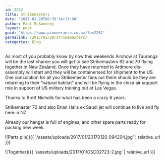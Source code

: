 ```yaml
---
id: 2282
title: Strikemasters
date: '2017-01-20T00:39:34+13:00'
author: Paul McSweeney
layout: post
guid: 'https://www.pioneeraero.co.nz/?p=2282'
permalink: /2017/01/20/strikemasters/
categories: Blog
---
```


As most of you probably know by now this weekends Airshow at Tauranga will be the last chance you will get to see Strikemasters 62 and 70 flying together in New Zealand. Once they have returned to Ardmore dis-assembly will start and they will be containerised for shipment to the US. One consolation for all you Strikemaster fans out there should be they are returning to their “natural habitat” and will be flying in the close air support role in support of US military training out of Las Vegas.

Thanks to Brett Nicholls for what has been a crazy 6 years.

Strikemaster 72 and also Brian Halls ex Saudi jet will continue to live and fly here in NZ.

Already our hangar is full of engines, and other spare parts ready for packing new week.

![Parts pile]({{ '/assets/uploads/2017/01/20170120_094204.jpg' | relative_url }})

![Together]({{ '/assets/uploads/2017/01/DSC02723-2.jpg' | relative_url }})
